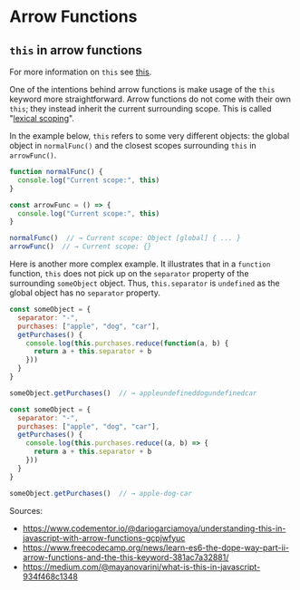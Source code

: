 Arrow Functions
===============

`this` in arrow functions
-------------------------

For more information on `this` see [this](./javascript/this.md).

One of the intentions behind arrow functions is make usage of the `this` keyword more straightforward. Arrow functions do not come with their own `this`; they instead inherit the current surrounding scope. This is called "[lexical scoping](./javascript/scope.md#environments-execution-lexical-variable)".

In the example below, `this` refers to some very different objects: the global object in `normalFunc()` and the closest scopes surrounding `this` in `arrowFunc()`.

```javascript
function normalFunc() {
  console.log("Current scope:", this)
}

const arrowFunc = () => {
  console.log("Current scope:", this)
}

normalFunc()  // → Current scope: Object [global] { ... }
arrowFunc()  // → Current scope: {}
```

Here is another more complex example. It illustrates that in a `function` function, `this` does not pick up on the `separator` property of the surrounding `someObject` object. Thus, `this.separator` is `undefined` as the global object has no `separator` property.

```javascript
const someObject = {
  separator: "-",
  purchases: ["apple", "dog", "car"],
  getPurchases() {
    console.log(this.purchases.reduce(function(a, b) {
      return a + this.separator + b
    }))
  }
}

someObject.getPurchases()  // → appleundefineddogundefinedcar

const someObject = {
  separator: "-",
  purchases: ["apple", "dog", "car"],
  getPurchases() {
    console.log(this.purchases.reduce((a, b) => {
      return a + this.separator + b
    }))
  }
}

someObject.getPurchases()  // → apple-dog-car
```

Sources:

- https://www.codementor.io/@dariogarciamoya/understanding-this-in-javascript-with-arrow-functions-gcpjwfyuc
- https://www.freecodecamp.org/news/learn-es6-the-dope-way-part-ii-arrow-functions-and-the-this-keyword-381ac7a32881/
- https://medium.com/@mayanovarini/what-is-this-in-javascript-934f468c1348
